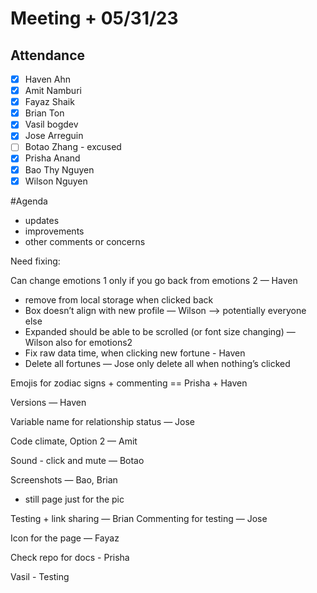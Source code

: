 # Meeting  + 05/31/23
## Attendance
- [X] Haven Ahn
- [x] Amit Namburi
- [x] Fayaz Shaik
- [X] Brian Ton
- [x] Vasil bogdev
- [X] Jose Arreguin
- [ ] Botao Zhang - excused
- [x] Prisha Anand
- [X] Bao Thy Nguyen
- [x] Wilson Nguyen

#Agenda
 - updates
 - improvements
 - other comments or concerns


Need fixing:

Can change emotions  1 only if you go back from emotions 2 — Haven
 - remove from local storage when clicked back
 - Box doesn’t align with new profile — Wilson —> potentially everyone else
 - Expanded should be able to be scrolled (or font size changing) — Wilson
	also for emotions2
 - Fix raw data time, when clicking new fortune - Haven
 - Delete all fortunes — Jose 
	only delete all when nothing’s clicked

Emojis for zodiac signs + commenting == Prisha + Haven 

Versions — Haven

Variable name for relationship status — Jose

Code climate, Option 2 — Amit

Sound - click and mute — Botao 

Screenshots — Bao, Brian
 - still page just for the pic

Testing + link sharing — Brian
Commenting for testing — Jose 

Icon for the page — Fayaz

Check repo for docs - Prisha 

Vasil - Testing
